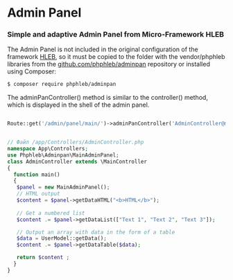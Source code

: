 # Admin Panel
### Simple and adaptive Admin Panel from Micro-Framework HLEB

The Admin Panel is not included in the original configuration of the framework [HLEB](https://github.com/phphleb/hleb), so it must be copied to the folder with the vendor/phphleb  libraries from the [github.com/phphleb/adminpan](https://github.com/phphleb/adminpan)  repository or installed using Composer:

```html
$ composer require phphleb/adminpan
```


The adminPanController() method is similar to the controller() method, which is displayed in the shell of the admin panel.

```php

Route::get('/admin/panel/main/')->adminPanController('AdminController@main', 'Page Name');

```

```php

// Файл /app/Controllers/AdminController.php
namespace App\Controllers;
use Phphleb\Adminpan\MainAdminPanel;
class AdminController extends \MainController
{
  function main()
  {
   $panel = new MainAdminPanel();
   // HTML output
   $content = $panel->getDataHTML("<b>HTML</b>");
   
   // Get a numbered list
   $content .= $panel->getDataList(["Text 1", "Text 2", "Text 3"]);

   // Output an array with data in the form of a table
   $data = UserModel::getData();
   $content .= $panel->getDataTable($data);

   return $content ;
  }
}

```
